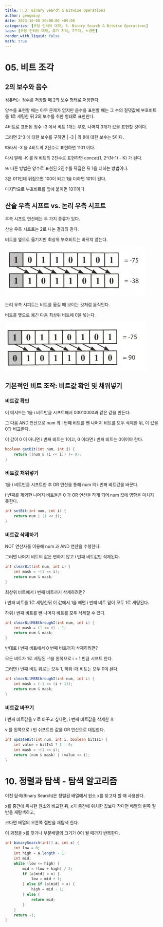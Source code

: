 ```yaml
---
title: 🦊 3. Binary Search & Bitwise Operations
author: gengminy
date: 2023-10-08 20:00:00 +09:00
categories: [코딩 인터뷰 대학, 3. Binary Search & Bitwise Operations]
tags: [코딩 인터뷰 대학, 추가 지식, 2주차, 노경민]
render_with_liquid: false
math: true
---
```


# 05. 비트 조각

## 2의 보수와 음수

컴퓨터는 정수를 저장할 때 2의 보수 형태로 저장한다.

양수를 표현할 때는 아무 문제가 없지만 음수를 표현할 때는 그 수의 절댓값에 부호비트를 1로 세팅한 뒤 2의 보수를 취한 형태로 표현한다.

4비트로 표현된 정수 -3 에서 비트 1개는 부호, 나머지 3개가 값을 표현할 것이다.

그러면 2^3 에 대한 보수를 구하면 | -3 | 의 8에 대한 보수는 5이다.

따라서 -3 을 4비트의 2진수로 표현하면 1101 이다.

다시 말해 -K 를 N 비트의 2진수로 표현하면 concat(1, 2^(N-1) - K) 가 된다.

또 다른 방법은 양수로 표현된 2진수를 뒤집은 뒤 1을 더하는 방법이다.

3은 011인데 뒤집으면 100이 되고 1을 더하면 101이 된다.

마지막으로 부호비트를 앞에 붙이면 1011이다

## 산술 우측 시프트 vs. 논리 우측 시프트

우측 시프트 연산에는 두 가지 종류가 있다.

산술 우측 시프트는 2로 나눈 결과와 같다.

비트를 옆으로 옮기지만 최상위 부호비트는 바뀌지 않는다.

![](https://github.com/L1LDB/L1LDB.github.io/blob/main/_posts/coding-interview-univ/3.-Binary-Search-&-Bitwise-operations/2023-10-08-노경민/1.png)

논리 우측 시피트는 비트를 옮길 때 보이는 것처럼 움직인다.

비트를 옆으로 옮긴 다음 최상위 비트에 0을 넣는다.

![](https://github.com/L1LDB/L1LDB.github.io/blob/main/_posts/coding-interview-univ/3.-Binary-Search-&-Bitwise-operations/2023-10-08-노경민/2.png)

## 기본적인 비트 조작: 비트값 확인 및 채워넣기

### 비트값 확인

이 메서드는 1을 i 비트만큼 시프트해서 00010000과 같은 값을 만든다.

그 다음 AND 연산으로 num 의 i 번째 비트를 뺀 나머지 비트를 모두 삭제한 뒤, 이 값을 0과 비교한다.

이 값이 0 이 아니면 i 번째 비트는 1이고, 0 이라면 i 번째 비트는 0이어야 한다.

```java
boolean getBit(int num, int i) {
	return ((num & (i << i)) != 0);
}
```

### 비트값 채워넣기

1을 i 비트만큼 시프트한 후 OR 연산을 통해 num 의 i 번째 비트값을 바꾼다.

i 번째를 제외한 나머지 비트들은 0 과 OR 연산을 하게 되어 num 값에 영향을 미치지 못한다.

```java
int setBit(int num, int i) {
	return num | (1 << i);
}
```

### 비트값 삭제하기

NOT 연산자를 이용해 num 과 AND 연산을 수행한다.

그러면 나머지 비트의 값은 변하지 않고 i 번째 비트값만 삭제된다.

```java
int clearBit(int num, int i) {
	int mask = ~(1 << i);
	return num & mask;
}
```

최상위 비트에서 i 번째 비트까지 삭제하려면?

i 번째 비트를 1로 세팅한뒤 이 값에서 1을 빼면 i 번째 비트 밑이 모두 1로 세팅된다.

하위 i 번째 비트를 뺀 나머지 비트를 모두 삭제할 수 있다.

```java
int clearBitMSBthroughI(int num, int i) {
	int mask = (1 << i) - 1;
	return num & mask;
}
```

반대로 i 번째 비트에서 0 번째 비트까지 삭제하려면?

모든 비트가 1로 세팅된 -1을 왼쪽으로 i + 1 만큼 시프트 한다.

그러면 i 번째 비트 위로는 모두 1, 하위 i개 비트는 모두 0이 된다.

```java
int clearBitMSBthroughI(int num, int i) {
	int mask = (-1 << (i + 1));
	return num & mask;
}
```

### 비트값 바꾸기

i 번째 비트값을 v 로 바꾸고 싶다면, i 번째 비트값을 삭제한 후

v 를 왼쪽으로 i 번 쉬프트한 값을 OR 연산으로 대입한다.

```java
int updateBit(int num, int i, boolean bitIs1) {
	int value = bitIs1 ? 1 : 0;
	int mask = ~(1 << i);
	return (num & mask) | (value << i);
}
```

# 10. 정렬과 탐색 - 탐색 알고리즘

이진 탐색(Binary Search)은 정렬된 배열에서 원소 x를 찾고자 할 때 사용한다.

x를 중간에 위치한 원소와 비교한 뒤, x가 중간에 위치한 값보다 작다면 배열의 왼쪽 절반을 재탐색하고,

크다면 배열의 오른쪽 절반을 재탐색 한다.

이 과정을 x를 찾거나 부분배열의 크기가 0이 될 때까지 반복한다.

```java
int binarySearch(int[] a, int x) {
	int low = 0;
	int high = a.length - 1;
	int mid;
	while (low <= high) {
		mid = (low + high) / 2;
		if (a[mid] < x) {
			low = mid + 1;
		} else if (a[mid] > x) {
			high = mid - 1;
		} else {
			return mid;
		}
	}
	return -1;
}
```
